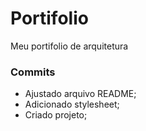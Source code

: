 # Portifolio

Meu portifolio de arquitetura

### Commits

- Ajustado arquivo README;
- Adicionado stylesheet;
- Criado projeto;